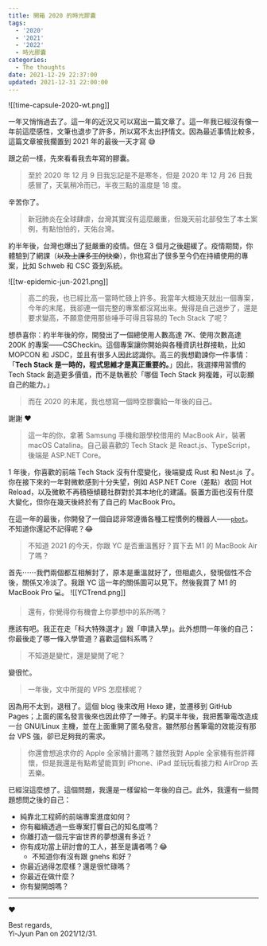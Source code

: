 ```yaml
---
title: 開箱 2020 的時光膠囊
tags:
  - '2020'
  - '2021'
  - '2022'
  - 時光膠囊
categories:
  - The thoughts
date: 2021-12-29 22:37:00
updated: 2021-12-31 22:00:00
---
```


![[time-capsule-2020-wt.png]]

一年又悄悄過去了。這一年的近況又可以寫出一篇文章了。這一年我已經沒有像一年前這麼感性，文筆也退步了許多，所以寫不太出抒情文。因為最近事情比較多，這篇文章被我擱置到 2021 年的最後一天才寫 😅

<!-- more -->

跟之前一樣，先來看看我去年寫的膠囊。

> 至於 2020 年 12 月 9 日我忘記是不是寒冬，但是 2020 年 12 月 26 日我感冒了，天氣稍冷而已，半夜三點的溫度是 18 度。

辛苦你了。

> 新冠肺炎在全球肆虐，台灣其實沒有這麼嚴重，但幾天前北部發生了本土案例，有點怕怕的，天佑台灣。

約半年後，台灣也爆出了挺嚴重的疫情。但在 3 個月之後趨緩了。疫情期間，你體驗到了網課（~~以及上課多工的快樂~~），你也寫出了很多至今仍在持續使用的專案，比如 Schweb 和 CSC 簽到系統。

![[tw-epidemic-jun-2021.png]]

> 高二的我，也已經比高一當時忙碌上許多。我當年大概幾天就出一個專案，今年的末尾，我卻連一個完整的專案都沒寫出來。覺得是自己退步了，還是要求變高，不願意使用那些唾手可得且容易的 Tech Stack 了呢？

想恭喜你：約半年後的你，開發出了一個總使用人數高達 7K、使用次數高達 200K 的專案——CSCheckin。這個專案讓你開始與各種資訊社群接軌，比如 MOPCON 和 JSDC，並且有很多人因此認識你。高三的我想勸諫你一件事情：「**Tech Stack 是一時的，程式思維才是真正重要的。**」因此，我選擇用習慣的 Tech Stack 創造更多價值，而不是執著於「哪個 Tech Stack 夠複雜，可以彰顯自己的能力。」

> 而在 2020 的末尾，我也想寫一個時空膠囊給一年後的自己。

謝謝 ❤️

> 這一年的你，拿著 Samsung 手機和跟學校借用的 MacBook Air，裝著 macOS Catalina。自己最喜歡的 Tech Stack 是 React.js、TypeScript，後端是 ASP.NET Core。

1 年後，你喜歡的前端 Tech Stack 沒有什麼變化，後端變成 Rust 和 Nest.js 了。你在接下來的一年對微軟感到十分失望，例如 ASP.NET Core（差點）收回 Hot Reload，以及微軟不再積極傾聽社群對於其本地化的建議。裝置方面也沒有什麼大變化，但你在幾天後終於有了自己的 MacBook Pro。

在這一年的最後，你開發了一個自認非常遵循各種工程慣例的機器人——[`pbot`](https://github.com/pan93412/pbot)。不知道你還記不記得呢？😂

> 不知道 2021 的今天，你跟 YC 是否重溫舊好？買下去 M1 的 MacBook Air 了嗎？

首先⋯⋯我們兩個都互相解封了，原本是重溫就好了，但相處久，發現個性不合後，關係又冷淡了。我跟 YC 這一年的關係圖可以見下。然後我買了 M1 的 MacBook Pro 💻。
![[YCTrend.png]]
> 還有，你覺得你有機會上你夢想中的系所嗎？

應該有吧。我正在走「科大特殊選才」跟「申請入學」。此外想問一年後的自己：你最後走了哪一條入學管道？喜歡這個科系嗎？

> 不知道是變忙，還是變閒了呢？

變很忙。

> 一年後，文中所提的 VPS 怎麼樣呢？

因為用不太到，退租了。這個 blog 後來改用 Hexo 建，並遷移到 GitHub Pages；上面的匿名發言後來也因此停了一陣子。約莫半年後，我把舊筆電改造成一台 GNU/Linux 主機，並在上面重開了匿名發言。雖然那台舊筆電的效能沒有那台 VPS 強，卻已足夠我的需求。

> 你還會想追求你的 Apple 全家桶計畫嗎？雖然我對 Apple 全家桶有些許釋懷，但是我還是有點希望能買到 iPhone、iPad 並玩玩看接力和 AirDrop 丟丟樂。

已經沒這麼想了。這個問題，我還是一樣留給一年後的自己。此外，我還有一些問題想問之後的自己：

- 純靠北工程師的前端專案進度如何？
- 你有繼續透過一些專案打響自己的知名度嗎？
- 你離打造一個元宇宙世界的夢想還有多近？
- 你有成功當上研討會的工人，甚至是講者嗎？😂
	- 不知道你有沒有跟 gnehs 和好？
- 你最近過得怎麼樣？還是很忙碌嗎？
- 你最近在做什麼？
- 你有變開朗嗎？

---

♥

Best regards,  
Yi-Jyun Pan on 2021/12/31.
